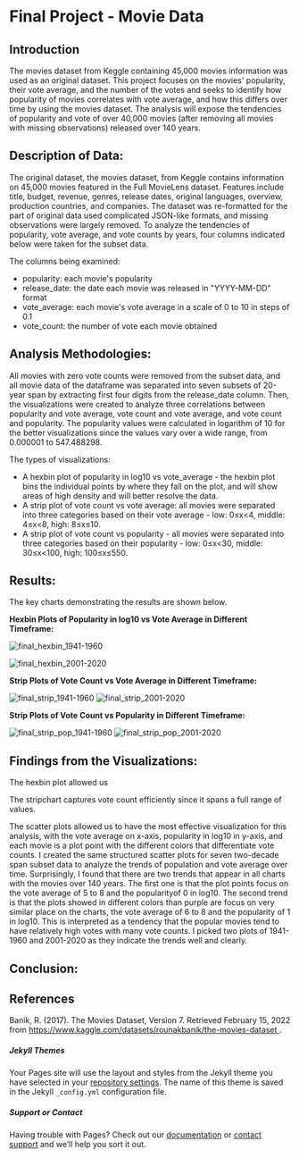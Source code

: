 # Final Project - Movie Data

## Introduction 
The movies dataset from Keggle containing 45,000 movies information was used as an original dataset. This project focuses on the movies' popularity, their vote average, and the number of the votes and seeks to identify how popularity of movies correlates with vote average, and how this differs over time by using the movies dataset. The analysis will expose the tendencies of popularity and vote of over 40,000 movies (after removing all movies with missing observations) released over 140 years. 


## Description of Data:
The original dataset, the movies dataset, from Keggle contains information on 45,000 movies featured in the Full MovieLens dataset. Features include title, budget, revenue, genres, release dates, original languages, overview, production countries, and companies. 
The dataset was re-formatted for the part of original data used complicated JSON-like formats, and missing observations were largely removed. To analyze the tendencies of popularity, vote average, and vote counts by years, four columns indicated below were taken for the subset data. 

The columns being examined:
- popularity: each movie's popularity
- release_date: the date each movie was released in "YYYY-MM-DD" format
- vote_average: each movie's vote average in a scale of 0 to 10 in steps of 0.1
- vote_count: the number of vote each movie obtained 


## Analysis Methodologies:
All movies with zero vote counts were removed from the subset data, and all movie data of the dataframe was separated into seven subsets of 20-year span by extracting first four digits from the release_date column. 
Then, the visualizations were created to analyze three correlations between popularity and vote average, vote count and vote average, and vote count and popularity. The popularity values were calculated in logarithm of 10 for the better visualizations since the values vary over a wide range, from 0.000001 to 547.488298. 

The types of visualizations:
- A hexbin plot of popularity in log10 vs vote_average - the hexbin plot bins the individual points by where they fall on the plot, and will show areas of high density and will better resolve the data.
- A strip plot of vote count vs vote average: all movies were separated into three categories based on their vote average - low: 0≤x<4, middle: 4≤x<8, high: 8≤x≤10.
- A strip plot of vote count vs popularity - all movies were separated into three categories based on their popularity - low: 0≤x<30, middle: 30≤x<100, high: 100≤x≤550.


## Results:
The key charts demonstrating the results are shown below.

**Hexbin Plots of Popularity in log10 vs Vote Average in Different Timeframe:**

![final_hexbin_1941-1960](https://user-images.githubusercontent.com/98488324/165655712-c06e7db2-5a98-4960-a04a-30f506d780a5.png)

![final_hexbin_2001-2020](https://user-images.githubusercontent.com/98488324/165655720-d5a716b3-3d0a-4083-8f52-4f00ada2201b.png)


**Strip Plots of Vote Count vs Vote Average in Different Timeframe:**

![final_strip_1941-1960](https://user-images.githubusercontent.com/98488324/165883458-22ecf989-5d68-4e6b-bad3-0f97602995f0.png)
![final_strip_2001-2020](https://user-images.githubusercontent.com/98488324/165883270-004867b3-ecff-446a-b8d2-753f38bb9ff2.png)

**Strip Plots of Vote Count vs Popularity in Different Timeframe:**

![final_strip_pop_1941-1960](https://user-images.githubusercontent.com/98488324/165883324-630ad352-05f6-4fa9-822b-215cd43fec57.png)
![final_strip_pop_2001-2020](https://user-images.githubusercontent.com/98488324/165883306-c8218dfb-f3f3-41a5-9304-ccf080ba69d0.png)



## Findings from the Visualizations: 
The hexbin plot allowed us 

The stripchart captures vote count efficiently since it spans a full range of values.


The scatter plots allowed us to have the most effective visualization for this analysis, with the vote average on x-axis, popularity in log10 in y-axis, and each movie is a plot point with the different colors that differentiate vote counts. I created the same structured scatter plots for seven two-decade span subset data to analyze the trends of population and vote average over time. 
Surprisingly, I found that there are two trends that appear in all charts with the movies over 140 years. The first one is that the plot points focus on the vote average of 5 to 8 and the popularityof 0 in log10. The second trend is that the plots showed in different colors than purple are focus 
on very similar place on the charts, the vote average of 6 to 8 and the popularity of 1 in log10. This is interpreted as a tendency that the popular movies tend to have relatively high votes with many vote counts. I picked two plots of 1941-1960 and 2001-2020 as they indicate the trends well and clearly. 


## Conclusion:



## References
Banik, R. (2017). The Movies Dataset, Version 7. Retrieved February 15, 2022 from [ https://www.kaggle.com/datasets/rounakbanik/the-movies-dataset ](https://www.kaggle.com/datasets/rounakbanik/the-movies-dataset).


##### Jekyll Themes
Your Pages site will use the layout and styles from the Jekyll theme you have selected in your [repository settings](https://github.com/r-fukutoku/Project2/settings/pages). The name of this theme is saved in the Jekyll `_config.yml` configuration file.

##### Support or Contact
Having trouble with Pages? Check out our [documentation](https://docs.github.com/categories/github-pages-basics/) or [contact support](https://support.github.com/contact) and we’ll help you sort it out.
